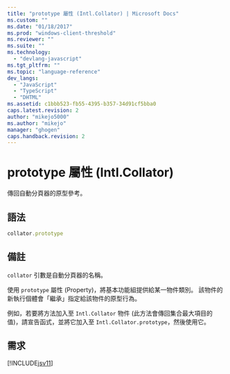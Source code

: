 ```yaml
---
title: "prototype 屬性 (Intl.Collator) | Microsoft Docs"
ms.custom: ""
ms.date: "01/18/2017"
ms.prod: "windows-client-threshold"
ms.reviewer: ""
ms.suite: ""
ms.technology: 
  - "devlang-javascript"
ms.tgt_pltfrm: ""
ms.topic: "language-reference"
dev_langs: 
  - "JavaScript"
  - "TypeScript"
  - "DHTML"
ms.assetid: c1bbb523-fb55-4395-b357-34d91cf5bba0
caps.latest.revision: 2
author: "mikejo5000"
ms.author: "mikejo"
manager: "ghogen"
caps.handback.revision: 2
---
```

# prototype 屬性 (Intl.Collator)
傳回自動分頁器的原型參考。  
  
## 語法  
  
```javascript  
collator.prototype  
```  
  
## 備註  
 `collator` 引數是自動分頁器的名稱。  
  
 使用 `prototype` 屬性 \(Property\)，將基本功能組提供給某一物件類別。  該物件的新執行個體會「繼承」指定給該物件的原型行為。  
  
 例如，若要將方法加入至 `Intl.Collator` 物件 \(此方法會傳回集合最大項目的值\)，請宣告函式，並將它加入至 `Intl.Collator.prototype`，然後使用它。  
  
## 需求  
 [!INCLUDE[jsv11](../../javascript/reference/includes/jsv11-md.md)]